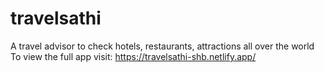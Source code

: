 # travelsathi
 A travel advisor to check hotels, restaurants, attractions all over the world
To view the full app visit: https://travelsathi-shb.netlify.app/

